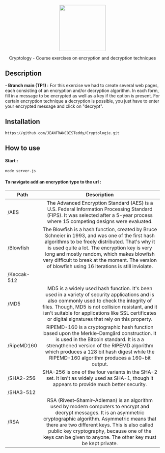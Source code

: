 <p align="center">
    <img src="https://images-eu.ssl-images-amazon.com/images/I/51CsBBtKGmL.png" width="150">
    <p align="center">
     Cryptology - Course exercises on encryption and decryption techniques
    </p>
</p>

## Description
<b> - Branch main (TP1) :</b> For this exercise we had to create several web pages, each consisting of an encryption and/or decryption algorithm. In each form, fill in a message to be encrypted as well as a key if the option is present. For certain encryption technique a decryption is possible, you just have to enter your encrypted message and click on "decrypt".

## Installation

```
https://github.com/JEANFRANCOISTeddy/Cryptologie.git
```

## How to use
####  Start :
``` node server.js ```

#### To navigate add an encryption type to the url : 

| Path          | Description   |
| ------------- |:-------------:|
| /AES     | The Advanced Encryption Standard (AES) is a U.S. Federal Information Processing Standard (FIPS). It was selected after a 5-year process where 15 competing designs were evaluated. |
| /Blowfish     | The Blowfish is a hash function, created by Bruce Schneier in 1993, and was one of the first hash algorithms to be freely distributed. That's why it is used quite a lot. The encryption key is very long and mostly random, which makes blowfish very difficult to break at the moment. The version of blowfish using 16 iterations is still inviolate.      |
| /Keccak-512 |       |
| /MD5 |   MD5 is a widely used hash function. It's been used in a variety of security applications and is also commonly used to check the integrity of files. Though, MD5 is not collision resistant, and it isn't suitable for applications like SSL certificates or digital signatures that rely on this property.    |
| /RipeMD160 |   RIPEMD-160 is a cryptographic hash function based upon the Merkle–Damgård construction. It is used in the Bitcoin standard. It is a a strengthened version of the RIPEMD algorithm which produces a 128 bit hash digest while the RIPEMD-160 algorithm produces a 160-bit output.   |
| /SHA2-256 |    SHA-256 is one of the four variants in the SHA-2 set. It isn't as widely used as SHA-1, though it appears to provide much better security.   |
| /SHA3-512 |       |
| /RSA |   RSA (Rivest–Shamir–Adleman) is an algorithm used by modern computers to encrypt and decrypt messages. It is an asymmetric cryptographic algorithm. Asymmetric means that there are two different keys. This is also called public key cryptography, because one of the keys can be given to anyone. The other key must be kept private.    |
